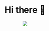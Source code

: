<h1 align="center">Hi there 👋</h1>

<!--
**digeoesp/digeoesp** is a ✨ _special_ ✨ repository because its `README.md` (this file) appears on your GitHub profile.

Here are some ideas to get you started:



- 🔭 I’m currently working on ...
- 🌱 I’m currently learning ...
- 👯 I’m looking to collaborate on ...
- 🤔 I’m looking for help with ...
- 💬 Ask me about ...
- 📫 How to reach me: ...
- 😄 Pronouns: ...
- ⚡ Fun fact: ...
-->

<p align="center">
  <img src="https://img.wattpad.com/f162465ee9b4915db00e2dee94e89163ac4764d5/68747470733a2f2f73332e616d617a6f6e6177732e636f6d2f776174747061642d6d656469612d736572766963652f53746f7279496d6167652f4f735a585130434c4663756448673d3d2d3835363937303330342e313630306365346435333936353330623432313738383939353937352e676966" />
</p>
<br>
